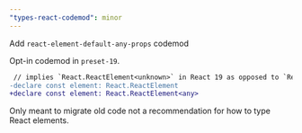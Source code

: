 ```yaml
---
"types-react-codemod": minor
---
```


Add `react-element-default-any-props` codemod

Opt-in codemod in `preset-19`.

```diff
 // implies `React.ReactElement<unknown>` in React 19 as opposed to `React.ReactElement<any>` in prior versions.
-declare const element: React.ReactElement
+declare const element: React.ReactElement<any>
```

Only meant to migrate old code not a recommendation for how to type React elements.
